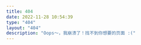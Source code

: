 ```yaml
---
title: 404
date: 2022-11-28 10:54:39
type: "404"
layout: "404"
description: "Oops～，我崩溃了！找不到你想要的页面 :("
---
```

